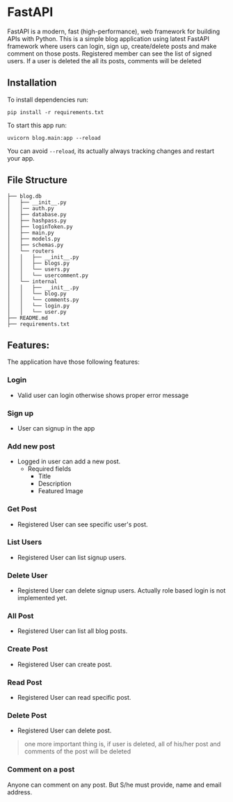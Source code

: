 # FastAPI
FastAPI is a modern, fast (high-performance), web framework for building APIs with Python. 
This is a simple blog application using latest FastAPI framework where users can login, sign
up, create/delete posts and make comment on those posts. Registered member can see the list of signed
users. If a user is deleted the all its posts, comments will be deleted 

## Installation
To install dependencies run:

    pip install -r requirements.txt

To start this app run:

    uvicorn blog.main:app --reload
You can avoid `--reload`, its actually always tracking changes and restart your app.


## File Structure
```
├── blog.db
│   ├── __init__.py
│   │── auth.py
│   ├── database.py
│   ├── hashpass.py
│   ├── loginToken.py
│   ├── main.py
│   ├── models.py
│   ├── schemas.py
│   └── routers
│   │   ├── __init__.py
│   │   ├── blogs.py
│   │   └── users.py
│   │   └── usercomment.py
│   └── internal
│   │   ├── __init__.py
│   │   └── blog.py
│   │   └── comments.py
│   │   └── login.py
│   │   └── user.py
├── README.md
├── requirements.txt
```

## Features:

The application have those following features:

### Login
* Valid user can login otherwise shows proper error message

### Sign up
* User can signup in the app

### Add new post
* Logged in user can add a new post.
  * Required fields
    * Title
    * Description
    * Featured Image
  
### Get Post
* Registered User can see specific user's post.

### List Users
* Registered User can list signup users.

### Delete User
* Registered User can delete signup users. Actually role based login is not implemented yet.

### All Post
* Registered User can list all blog posts.

### Create Post
* Registered User can create post.

### Read Post
* Registered User can read specific post.

### Delete Post
* Registered User can delete post.

> one more important thing is, if user is deleted, all of his/her post and comments of the post will be deleted

### Comment on a post
Anyone can comment on any post. But S/he must provide, name and email address. 
